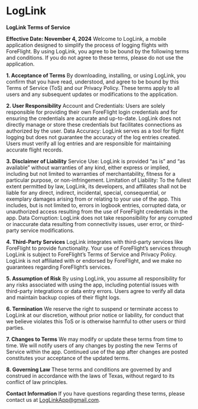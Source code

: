 # LogLink
**LogLink Terms of Service**

**Effective Date: November 4, 2024**
Welcome to LogLink, a mobile application designed to simplify the process of logging flights with ForeFlight. By using LogLink, you agree to be bound by the following terms and conditions. If you do not agree to these terms, please do not use the application.

**1. Acceptance of Terms**
By downloading, installing, or using LogLink, you confirm that you have read, understood, and agree to be bound by this Terms of Service (ToS) and our Privacy Policy. These terms apply to all users and any subsequent updates or modifications to the application.

**2. User Responsibility**
Account and Credentials: Users are solely responsible for providing their own ForeFlight login credentials and for ensuring the credentials are accurate and up-to-date. LogLink does not directly manage or store these credentials but facilitates connections as authorized by the user.
Data Accuracy: LogLink serves as a tool for flight logging but does not guarantee the accuracy of the log entries created. Users must verify all log entries and are responsible for maintaining accurate flight records.

**3. Disclaimer of Liability**
Service Use: LogLink is provided “as is” and “as available” without warranties of any kind, either express or implied, including but not limited to warranties of merchantability, fitness for a particular purpose, or non-infringement.
Limitation of Liability: To the fullest extent permitted by law, LogLink, its developers, and affiliates shall not be liable for any direct, indirect, incidental, special, consequential, or exemplary damages arising from or relating to your use of the app. This includes, but is not limited to, errors in logbook entries, corrupted data, or unauthorized access resulting from the use of ForeFlight credentials in the app.
Data Corruption: LogLink does not take responsibility for any corrupted or inaccurate data resulting from connectivity issues, user error, or third-party service modifications.

**4. Third-Party Services**
LogLink integrates with third-party services like ForeFlight to provide functionality. Your use of ForeFlight’s services through LogLink is subject to ForeFlight’s Terms of Service and Privacy Policy. LogLink is not affiliated with or endorsed by ForeFlight, and we make no guarantees regarding ForeFlight’s services.

**5. Assumption of Risk**
By using LogLink, you assume all responsibility for any risks associated with using the app, including potential issues with third-party integrations or data entry errors. Users agree to verify all data and maintain backup copies of their flight logs.

**6. Termination**
We reserve the right to suspend or terminate access to LogLink at our discretion, without prior notice or liability, for conduct that we believe violates this ToS or is otherwise harmful to other users or third parties.

**7. Changes to Terms**
We may modify or update these terms from time to time. We will notify users of any changes by posting the new Terms of Service within the app. Continued use of the app after changes are posted constitutes your acceptance of the updated terms.

**8. Governing Law**
These terms and conditions are governed by and construed in accordance with the laws of Texas, without regard to its conflict of law principles.

**Contact Information**
If you have questions regarding these terms, please contact us at LogLinkApp@gmail.com.


